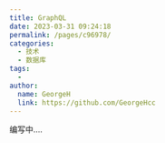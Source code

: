 ```yaml
---
title: GraphQL
date: 2023-03-31 09:24:18
permalink: /pages/c96978/
categories:
  - 技术
  - 数据库
tags:
  - 
author: 
  name: GeorgeH
  link: https://github.com/GeorgeHcc
---
```


编写中....
